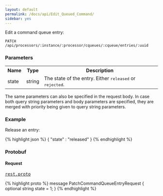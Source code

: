 ```yaml
---
layout: default
permalink: /docs/api/Edit_Queued_Command/
sidebar: yes
---
```


Edit a command queue entry:

    PATCH /api/processors/:instance/:processor/cqueues/:cqueue/entries/:uuid


### Parameters

<table class="inline">
  <tr>
    <th>Name</th>
    <th>Type</th>
    <th>Description</th>
  </tr>
  <tr>
    <td class="code">state</td>
    <td class="code">string</td>
    <td>The state of the entry. Either <tt>released</tt> or <tt>rejected</tt>.</td>
  </tr>
</table>

The same parameters can also be specified in the request body. In case both query string parameters and body parameters are specified, they are merged with priority being given to query string parameters.

### Example

Release an entry:

{% highlight json %}
{
  "state" : "released"
}
{% endhighlight %}

### Protobuf

#### Request

<pre class="r header"><a href="/docs/api/rest.proto/">rest.proto</a></pre>
{% highlight proto %}
message PatchCommandQueueEntryRequest {
  optional string state = 1;
}
{% endhighlight %}
